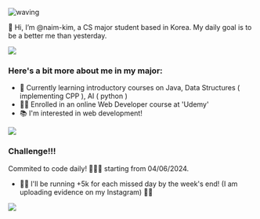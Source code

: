 <!-- my deployed vercel url for the Github  readme stats 
    https://github-readme-stats-naim-kims-projects.vercel.app/ -->
    
![waving](https://capsule-render.vercel.app/api?type=waving&height=200&text=Welcome!&fontAlign=80&fontAlignY=40&color=gradient)


👋 Hi, I’m @naim-kim, a CS major student based in Korea.
My daily goal is to be a better me than yesterday.
    
<source
    srcset="https://github-readme-stats-naim-kims-projects.vercel.app/api?username=naim-kim/&show_icons=true)"
  />
  <img src="https://github-readme-stats-naim-kims-projects.vercel.app/api?username=naim-kim&show_icons=true" />

### Here's a bit more about me in my major:

- 🌱 Currently learning introductory courses on Java, Data Structures ( implementing CPP ), AI ( python )
- 👩‍💻 Enrolled in an online Web Developer course at 'Udemy'
- 📚 I'm interested in web development!
<p>
<img align="center" src="https://github-readme-stats-naim-kims-projects.vercel.app/api/top-langs/?username=naim-kim&layout=compact&show_icons=true"/>
</p>

### Challenge!!!

Commited to code daily! 💪👨‍💻
starting from 04/06/2024.

- 🏃‍♀️ I'll be running +5k for each missed day by the week's end! (I am uploading evidence on my Instagram) 🏃‍♂
<p><img align="center" src="https://github-readme-streak-stats.herokuapp.com/?user=naim-kim&&show_icons=true" /></p>
